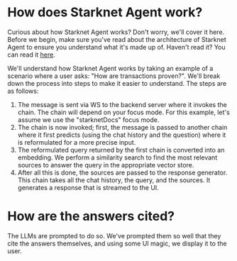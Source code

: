 # How does Starknet Agent work?

Curious about how Starknet Agent works? Don't worry, we'll cover it here. Before we begin, make sure you've read about the architecture of Starknet Agent to ensure you understand what it's made up of. Haven't read it? You can read it [here](https://github.com/cairo-book/starknet-agent/tree/master/docs/architecture/README.md).

We'll understand how Starknet Agent works by taking an example of a scenario where a user asks: "How are transactions proven?". We'll break down the process into steps to make it easier to understand. The steps are as follows:

1. The message is sent via WS to the backend server where it invokes the chain. The chain will depend on your focus mode. For this example, let's assume we use the "starknetDocs" focus mode.
2. The chain is now invoked; first, the message is passed to another chain where it first predicts (using the chat history and the question) where it is reformulated for a more precise input.
3. The reformulated query returned by the first chain is converted into an embedding. We perform a similarity search to find the most relevant sources to answer the query in the appropriate vector store.
4. After all this is done, the sources are passed to the response generator. This chain takes all the chat history, the query, and the sources. It generates a response that is streamed to the UI.

# How are the answers cited?

The LLMs are prompted to do so. We've prompted them so well that they cite the answers themselves, and using some UI magic, we display it to the user.
